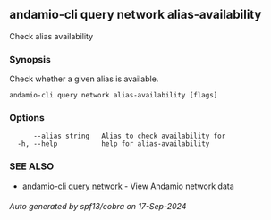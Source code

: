 ## andamio-cli query network alias-availability

Check alias availability

### Synopsis

Check whether a given alias is available.

```
andamio-cli query network alias-availability [flags]
```

### Options

```
      --alias string   Alias to check availability for
  -h, --help           help for alias-availability
```

### SEE ALSO

* [andamio-cli query network](andamio-cli_query_network.md.md)	 - View Andamio network data

###### Auto generated by spf13/cobra on 17-Sep-2024
